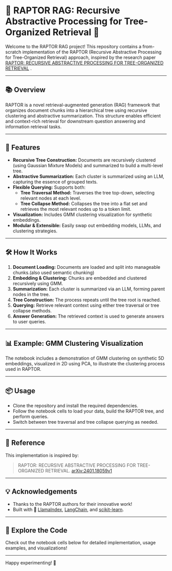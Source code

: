 # 🌳 RAPTOR RAG: Recursive Abstractive Processing for Tree-Organized Retrieval 🌲

Welcome to the RAPTOR RAG project! This repository contains a from-scratch implementation of the RAPTOR (Recursive Abstractive Processing for Tree-Organized Retrieval) approach, inspired by the research paper [RAPTOR: RECURSIVE ABSTRACTIVE PROCESSING FOR TREE-ORGANIZED RETRIEVAL](https://arxiv.org/pdf/2401.18059v1) .

---

## 📚 Overview

RAPTOR is a novel retrieval-augmented generation (RAG) framework that organizes document chunks into a hierarchical tree using recursive clustering and abstractive summarization. This structure enables efficient and context-rich retrieval for downstream question answering and information retrieval tasks.

---

## 🚀 Features

- **Recursive Tree Construction:** Documents are recursively clustered (using Gaussian Mixture Models) and summarized to build a multi-level tree.
- **Abstractive Summarization:** Each cluster is summarized using an LLM, capturing the essence of grouped texts.
- **Flexible Querying:** Supports both:
    - **Tree Traversal Method:** Traverses the tree top-down, selecting relevant nodes at each level.
    - **Tree Collapse Method:** Collapses the tree into a flat set and retrieves the most relevant nodes up to a token limit.
- **Visualization:** Includes GMM clustering visualization for synthetic embeddings.
- **Modular & Extensible:** Easily swap out embedding models, LLMs, and clustering strategies.

---

## 🛠️ How It Works

1. **Document Loading:** Documents are loaded and split into manageable chunks.(also used semantic chunking)
2. **Embedding & Clustering:** Chunks are embedded and clustered recursively using GMM.
3. **Summarization:** Each cluster is summarized via an LLM, forming parent nodes in the tree.
4. **Tree Construction:** The process repeats until the tree root is reached.
5. **Querying:** Retrieve relevant context using either tree traversal or tree collapse methods.
6. **Answer Generation:** The retrieved context is used to generate answers to user queries.

---

## 📊 Example: GMM Clustering Visualization

The notebook includes a demonstration of GMM clustering on synthetic 5D embeddings, visualized in 2D using PCA, to illustrate the clustering process used in RAPTOR.

---

## 📦 Usage

- Clone the repository and install the required dependencies.
- Follow the notebook cells to load your data, build the RAPTOR tree, and perform queries.
- Switch between tree traversal and tree collapse querying as needed.

---

## 📄 Reference

This implementation is inspired by:

> RAPTOR: RECURSIVE ABSTRACTIVE PROCESSING FOR TREE-ORGANIZED RETRIEVAL. [arXiv:2401.18059v1](https://arxiv.org/pdf/2401.18059v1)

---

## 💡 Acknowledgements

- Thanks to the RAPTOR authors for their innovative work!
- Built with 🤗 [LlamaIndex](https://github.com/jerryjliu/llama_index), [LangChain](https://github.com/langchain-ai/langchain), and [scikit-learn](https://scikit-learn.org/).

---

## 📝 Explore the Code

Check out the notebook cells below for detailed implementation, usage examples, and visualizations!

---

Happy experimenting! 🚀